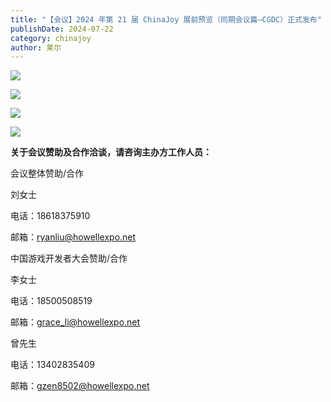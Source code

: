 ```yaml
---
title: "【会议】2024 年第 21 届 ChinaJoy 展前预览（同期会议篇—CGDC）正式发布"
publishDate: 2024-07-22
category: chinajoy
author: 莱尔
---
```


![](https://ec-net-1251389766.cos.ap-shanghai.myqcloud.com/wp-content/uploads/2024/07/20240722214047398-223x1024.png)

![](https://ec-net-1251389766.cos.ap-shanghai.myqcloud.com/wp-content/uploads/2024/07/20240722214052584-161x1024.png)

![](https://ec-net-1251389766.cos.ap-shanghai.myqcloud.com/wp-content/uploads/2024/07/20240722214055580-163x1024.png)

![](https://ec-net-1251389766.cos.ap-shanghai.myqcloud.com/wp-content/uploads/2024/07/20240722214058227-216x1024.png)

**关于会议赞助及合作洽谈，请咨询主办方工作人员：**

  
会议整体赞助/合作

刘女士

电话：18618375910

邮箱：[ryanliu@howellexpo.net](mailto:ryanliu@howellexpo.net)

  
  
中国游戏开发者大会赞助/合作

李女士

电话：18500508519

邮箱：[grace\_li@howellexpo.net](mailto:grace_li@howellexpo.net)

  
曾先生

电话：13402835409

邮箱：gzen8502@howellexpo.net
